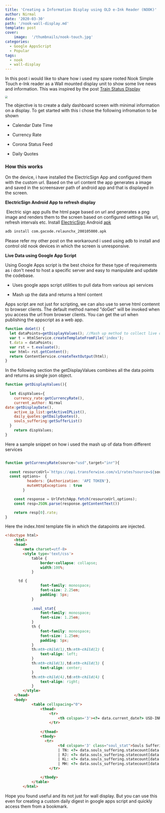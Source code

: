 ```yaml
---
title: 'Creating a Information Display using OLD e-Ink Reader (NOOK)'
author: Nirmal
date: '2020-03-30'
path: '/nook-wall-display.md'
template: post
cover:
    image:  '/thumbnails/nook-touch.jpg'
categories:
  - Google AppsScript
  - Popular
tags:
  - nook
  - wall-display
---
```


In this post i would like to share how i used my spare rooted Nook Simple Touch e-Ink reader as a Wall mounted display unit to show some live news and information. This was inspired by the post [Train Status Display](https://shkspr.mobi/blog/2020/02/turn-an-old-ereader-into-an-information-screen-nook-str/)

<img src="../images/nook-wall-display1.png" style="zoom:50%;" />



The objective is to create a daily dashboard screen with minimal information on a display. To get started with this i chose the following infromation to be shown

- Calendar Date Time 

- Currency Rate

- Corona Status Feed

- Daily Quotes 

  

### How this works

On the device, i have installed the ElectricSign App and configured them with the custom url. Based on the url content the app generates a image and saved in the screensaver path of android app and that is displayed in the screen.

**ElectricSign Android App to refresh display**

​	Electric sign app pulls the html page based on url and generates a png image and renders them to the screen based on configured settings like url, refresh intervals etc. Install  [ElectricSign](https://github.com/jfriesne/Electric-Sign) Android [apk](https://f-droid.org/en/packages/com.gacode.relaunchx/)

```bash
adb install com.gacode.relaunchx_200105000.apk
```

Please refer my other post on the workaround i used using adb to install and control old nook devices in which the screen is unresponsive.

**Live Data  using Google App Script**

Using Google Apps script is the best choice for these type of requirements as i don't need to host a specific server and easy to manipulate and update the codebase.

- Uses google apps script utilities to pull data from various api services

- Mash up the data and returns a html content

Apps script are not just for scripting, we can also use to serve html contennt to browser clients. The default method named "doGet" will be invoked when you access the url from browser clients. You can get the url when publishing the appscript as a web app.

```javascript
function doGet() {
  let dataPoints=getDisplayValues(); //Mash up method to collect live data from varios sources
  var t = HtmlService.createTemplateFromFile('index');
  t.data = dataPoints;
  var rst = t.evaluate();
  var html= rst.getContent();
  return ContentService.createTextOutput(html);
}
```

In the following section the getDisplayValues combines all the data points and returns as single json object.

```javascript
function getDisplayValues(){
 
  let dispValues={ 
    currency_rate:getCurrencyRate(),
    current_author: Nirmal
date:getDisplayDate(),
    active_ip_list:getActiveIPList(),
    daily_quotes:getDailyQuotes(),
    souls_suffering:getSufferList()    
  }
	return dispValues;
}
```



Here a sample snippet on  how i used the mash up of data from different services

```javascript

function getCurrencyRate(source="usd",target="inr"){
  
  const resourceUrl=`https://api.transferwise.com/v1/rates?source=${source}&target=${target}`;
  const options=  {
          headers: {Authorization: 'API TOKEN'},
          muteHttpExceptions : true
        }

    const response = UrlFetchApp.fetch(resourceUrl,options);
    const resp=JSON.parse(response.getContentText())

    return resp[0].rate;
}
```

Here the index.html template file in which the datapoints are injected.

````html
<!doctype html>
	<html>
	<head>
		<meta charset=utf-8>
		<style type='text/css'>
			table {
				border-collapse: collapse;
				width:100%;
			}

      td {
				font-family: monospace;
				font-size: 2.25em;
				padding: 5px;
			}
            
            .soul_stat{
                font-family: monospace;
				font-size: 1.25em;
            }
			th {
				font-family: monospace;
				font-size: 1.25em;
				padding: 5px;
			}
			th:nth-child(1),th:nth-child(2) {
				text-align: left;
			}
			th:nth-child(3),td:nth-child(3) {
				text-align: center;
			}
			th:nth-child(4),td:nth-child(4) {
				text-align: right;
			}
		</style>
	</head>
	<body>
			<table cellspacing="0">
				<thead>
					<tr>
						<th colspan='3'><?= data.current_date?> USD-INR : <?= data.currency_rate?></th>
					</tr> 
                  
				</thead>
				<tbody>
                  <tr>
						<td colspan='3' class="soul_stat">Souls Suffering IND:<?= data.souls_suffering.totalcases?> Rec: <?= data.souls_suffering.totalrecovered?> 
                        | TN: <?= data.souls_suffering.statecount[data.souls_suffering.statename.indexOf("TAMIL NADU")] ?> 
                        | RJ: <?= data.souls_suffering.statecount[data.souls_suffering.statename.indexOf("RAJASTHAN")] ?> 
                        | KL: <?= data.souls_suffering.statecount[data.souls_suffering.statename.indexOf("KERALA")] ?> 
                        | MH: <?= data.souls_suffering.statecount[data.souls_suffering.statename.indexOf("MAHARASHTRA")] ?></td>
					</tr>

				</tbody>
			</table>
		</html>
````



Hope you found useful and its not just for wall display. But you can use this even for creating a custom daily digest in google apps script and quickly access them from a bookmark.

